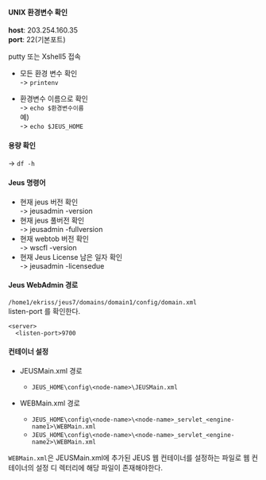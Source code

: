
#### UNIX 환경변수 확인
**host**: 203.254.160.35  
**port**: 22(기본포트)  

putty 또는 Xshell5 접속

- 모든 환경 변수 확인  
-> `printenv`  

- 환경변수 이름으로 확인  
-> `echo $환경변수이름`  
예)  
-> `echo $JEUS_HOME`  


#### 용량 확인
-> `df -h`  

#### Jeus 명령어

- 현재 jeus 버전 확인  
-> jeusadmin -version  
- 현재 jeus 풀버전 확인  
-> jeusadmin -fullversion  
- 현재 webtob 버전 확인  
-> wscfl -version  
- 현재 Jeus License 남은 일자 확인  
-> jeusadmin -licensedue  

#### Jeus WebAdmin 경로
`/home1/ekriss/jeus7/domains/domain1/config/domain.xml`  
listen-port 를 확인한다.  
~~~
<server>
  <listen-port>9700
~~~



#### 컨테이너 설정

- JEUSMain.xml 경로  
  - `JEUS_HOME\config\<node-name>\JEUSMain.xml`  

- WEBMain.xml 경로  
  - `JEUS_HOME\config\<node-name>\<node-name>_servlet_<engine-name1>\WEBMain.xml`
  - `JEUS_HOME\config\<node-name>\<node-name>_servlet_<engine-name2>\WEBMain.xml`


`WEBMain.xml`은 JEUSMain.xml에 추가된 JEUS 웹 컨테이너를 설정하는 파일로 웹 컨테이너의 설정 디
렉터리에 해당 파일이 존재해야한다.
